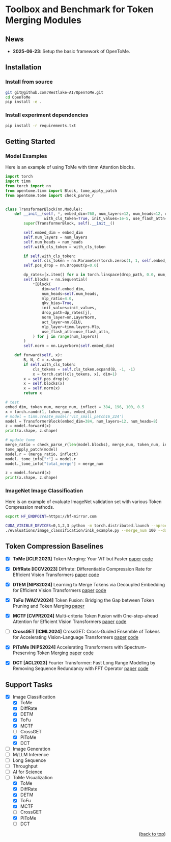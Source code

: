 # Toolbox and Benchmark for Token Merging Modules

## News

- **2025-06-23**: Setup the basic framework of OpenToMe.

## Installation

### Install from source
```bash
git git@github.com:Westlake-AI/OpenToMe.git
cd OpenToMe
pip install -e .
```

### Install experiment dependencies

```bash
pip install -r requirements.txt
```

## Getting Started

### Model Examples

Here is an example of using ToMe with timm Attention blocks.

```python
import torch
import timm
from torch import nn
from opentome.timm import Block, tome_apply_patch
from opentome.tome import check_parse_r


class TransformerBlock(nn.Module):
    def __init__(self, *, embed_dim=768, num_layers=12, num_heads=12, drop_path=0.0,
                 with_cls_token=True, init_values=1e-5, use_flash_attn=False, **kwargs):
        super(TransformerBlock, self).__init__()

        self.embed_dim = embed_dim
        self.num_layers = num_layers
        self.num_heads = num_heads
        self.with_cls_token = with_cls_token

        if self.with_cls_token:
            self.cls_token = nn.Parameter(torch.zeros(1, 1, self.embed_dim))
        self.pos_drop = nn.Dropout(p=0.0)

        dp_rates=[x.item() for x in torch.linspace(drop_path, 0.0, num_layers)]
        self.blocks = nn.Sequential(
            *[Block(
                dim=self.embed_dim,
                num_heads=self.num_heads,
                mlp_ratio=4.0,
                qkv_bias=True,
                init_values=init_values,
                drop_path=dp_rates[j],
                norm_layer=nn.LayerNorm,
                act_layer=nn.GELU,
                mlp_layer=timm.layers.Mlp,
                use_flash_attn=use_flash_attn,
            ) for j in range(num_layers)]
        )
        self.norm = nn.LayerNorm(self.embed_dim)

    def forward(self, x):
        B, N, C = x.shape
        if self.with_cls_token:
            cls_tokens = self.cls_token.expand(B, -1, -1)
            x = torch.cat((cls_tokens, x), dim=1)
        x = self.pos_drop(x)
        x = self.blocks(x)
        x = self.norm(x)
        return x

# test
embed_dim, token_num, merge_num, inflect = 384, 196, 100, 0.5
x = torch.randn(1, token_num, embed_dim)
# model = timm.create_model('vit_small_patch16_224')
model = TransformerBlock(embed_dim=384, num_layers=12, num_heads=8)
z = model.forward(x)
print(x.shape, z.shape)

# update tome
merge_ratio = check_parse_r(len(model.blocks), merge_num, token_num, inflect)
tome_apply_patch(model)
model.r = (merge_ratio, inflect)
model._tome_info["r"] = model.r
model._tome_info["total_merge"] = merge_num

z = model.forward(x)
print(x.shape, z.shape)
```

### ImageNet Image Classification

Here is an example of evaluate ImageNet validation set with various Token Compression methods.
```bash
export HF_ENDPOINT=https://hf-mirror.com

CUDA_VISIBLE_DEVICES=0,1,2,3 python -m torch.distributed.launch --nproc_per_node=4 \
./evaluations/image_classification/in1k_example.py --merge_num 100 --dataset ./data/ImageNet/val
```

## Token Compression Baselines

- [x] **ToMe [ICLR 2023]** Token Merging: Your ViT but Faster [paper](https://arxiv.org/abs/2210.09461) [code](https://github.com/facebookresearch/ToMe)
- [x] **DiffRate [ICCV2023]** Diffrate: Differentiable Compression Rate for Efficient Vision Transformers [paper](https://arxiv.org/abs/2305.17997) [code](https://github.com/OpenGVLab/DiffRate)
- [x] **DTEM [NIPS2024]** Learning to Merge Tokens via Decoupled Embedding for Efficient Vision Transformers [paper](https://openreview.net/forum?id=pVPyCgXv57) [code](https://github.com/movinghoon/DTEM)
- [x] **ToFu [WACV2024]** Token Fusion: Bridging the Gap between Token Pruning and Token Merging [paper](https://arxiv.org/abs/2312.01026)
- [x] **MCTF [CVPR2024]** Multi-criteria Token Fusion with One-step-ahead Attention for Efficient Vision Transformers [paper](https://arxiv.org/abs/2403.10030) [code](https://github.com/mlvlab/MCTF)
- [ ] **CrossGET [ICML2024]** CrossGET: Cross-Guided Ensemble of Tokens for Accelerating Vision-Language Transformers [paper](https://arxiv.org/abs/2305.17455) [code](https://github.com/sdc17/CrossGET)
- [x] **PiToMe [NIPS2024]** Accelerating Transformers with Spectrum-Preserving Token Merging [paper](https://arxiv.org/abs/2405.16148) [code](https://github.com/hchautran/PiToMe)
- [x] **DCT [ACL2023]** Fourier Transformer: Fast Long Range Modeling by Removing Sequence Redundancy with FFT Operator [paper](https://arxiv.org/abs/2305.15099) [code](https://github.com/LUMIA-Group/FourierTransformer)


## Support Tasks

- [x] Image Classification
  - [x] ToMe
  - [x] DiffRate
  - [x] DETM
  - [x] ToFu
  - [x] MCTF
  - [ ] CrossGET
  - [x] PiToMe
  - [x] DCT
- [ ] Image Generation
- [ ] M/LLM Inference 
- [ ] Long Sequence
- [ ] Throughput
- [ ] AI for Science
- [ ] ToMe Visualization
  - [x] ToMe
  - [x] DiffRate
  - [x] DETM
  - [x] ToFu
  - [x] MCTF
  - [ ] CrossGET
  - [x] PiToMe
  - [ ] DCT

<p align="right">(<a href="#top">back to top</a>)</p>
